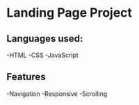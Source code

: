 # Landing Page Project

## Languages used:
-HTML
-CSS
-JavaScript

## Features
-Navigation
-Responsive
-Scrolling 




